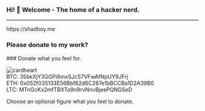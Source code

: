 ### Hi! 👋 Welcome - The home of a hacker nerd.
<hr style="border-top:1px solid #ccc;">
https://shadboy.me

<h3>Please donate to my work?</h3>
### Donate what you feel for.

![cardheart](https://user-images.githubusercontent.com/83667327/132292858-f509f4df-3a23-4c9b-ba3f-75a6959b2c15.png) <br>
BTC: 35bkXjY3GGPi6mxSJcS7VFwAfNpUY9JFrj<br>
ETH: 0x052f035133E56Bbf62d6C287e1bBCCBa1D2A39B0<br>
LTC: MTnGcKx2mfTBXTo9n9rvNnvBjeePQNGSeD<br>

Choose an optional figure what you feel to donate.


